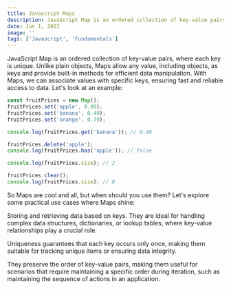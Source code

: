 ```yaml
---
title: Javascript Maps
description: JavaScript Map is an ordered collection of key-value pairs, where each key is unique. Unlike plain objects Maps allow any value, including objects, as keys and provide built-in methods for efficient data manipulation.
date: Jun 1, 2023
image: ''
tags: ['Javascript', 'Fundamentals']
---
```


JavaScript Map is an ordered collection of key-value pairs, where each key is unique. Unlike plain objects, Maps allow any value, including objects, as keys and provide built-in methods for efficient data manipulation. With Maps, we can associate values with specific keys, ensuring fast and reliable access to data. Let's look at an example:

```typescript
const fruitPrices = new Map();
fruitPrices.set('apple', 0.99);
fruitPrices.set('banana', 0.49);
fruitPrices.set('orange', 0.79);

console.log(fruitPrices.get('banana')); // 0.49

fruitPrices.delete('apple');
console.log(fruitPrices.has('apple')); // false

console.log(fruitPrices.size); // 2

fruitPrices.clear();
console.log(fruitPrices.size); // 0
```

So Maps are cool and all, but when should you use them? Let's explore some practical use cases where Maps shine:

Storing and retrieving data based on keys. They are ideal for handling complex data structures, dictionaries, or lookup tables, where key-value relationships play a crucial role.

Uniqueness guarantees that each key occurs only once, making them suitable for tracking unique items or ensuring data integrity.

They preserve the order of key-value pairs, making them useful for scenarios that require maintaining a specific order during iteration, such as maintaining the sequence of actions in an application.
